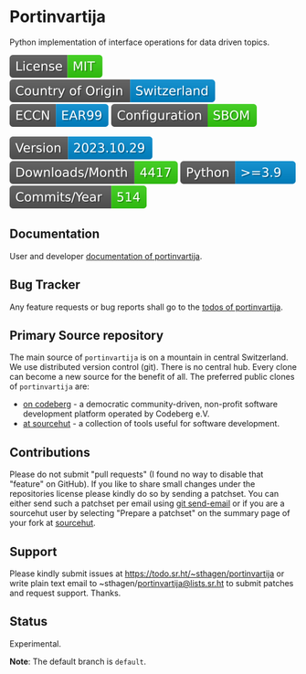 # Portinvartija

Python implementation of interface operations for data driven topics.

[![License](docs/badges/license-spdx-mit.svg)](https://git.sr.ht/~sthagen/portinvartija/tree/default/item/LICENSE)
[![Country of Origin](docs/badges/country-of-origin-name-switzerland-neutral.svg)](https://git.sr.ht/~sthagen/portinvartija/tree/default/item/COUNTRY-OF-ORIGIN)
[![Export Classification Control Number (ECCN)](docs/badges/export-control-classification-number_eccn-ear99-neutral.svg)](https://git.sr.ht/~sthagen/portinvartija/tree/default/item/EXPORT-CONTROL-CLASSIFICATION-NUMBER)
[![Configuration](docs/badges/configuration-sbom.svg)](https://git.sr.ht/~sthagen/portinvartija/tree/default/item/docs/third-party/README.md)

[![Version](docs/badges/latest-release.svg)](https://pypi.python.org/pypi/portinvartija/)
[![Downloads](docs/badges/downloads-per-month.svg)](https://pepy.tech/project/portinvartija)
[![Python](docs/badges/python-versions.svg)](https://pypi.python.org/pypi/portinvartija/)
[![Maintenance Status](docs/badges/commits-per-year.svg)](https://git.sr.ht/~sthagen/portinvartija/log)

## Documentation

User and developer [documentation of portinvartija](https://codes.dilettant.life/docs/portinvartija).

## Bug Tracker

Any feature requests or bug reports shall go to the [todos of portinvartija](https://todo.sr.ht/~sthagen/portinvartija).

## Primary Source repository

The main source of `portinvartija` is on a mountain in central Switzerland.
We use distributed version control (git).
There is no central hub.
Every clone can become a new source for the benefit of all.
The preferred public clones of `portinvartija` are:

* [on codeberg](https://codeberg.org/sthagen/portinvartija) - a democratic community-driven, non-profit software development platform operated by Codeberg e.V.
* [at sourcehut](https://git.sr.ht/~sthagen/portinvartija) - a collection of tools useful for software development.

## Contributions

Please do not submit "pull requests" (I found no way to disable that "feature" on GitHub).
If you like to share small changes under the repositories license please kindly do so by sending a patchset.
You can either send such a patchset per email using [git send-email](https://git-send-email.io) or 
if you are a sourcehut user by selecting "Prepare a patchset" on the summary page of your fork at [sourcehut](https://git.sr.ht/).

## Support

Please kindly submit issues at https://todo.sr.ht/~sthagen/portinvartija or write plain text email to ~sthagen/portinvartija@lists.sr.ht to submit patches and request support. Thanks.

## Status

Experimental.

**Note**: The default branch is `default`.
